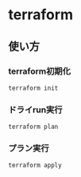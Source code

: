 # terraform

## 使い方

### terraform初期化
``
terraform init
``

### ドライrun実行
```
terraform plan
```
### プラン実行

```
terraform apply
```

